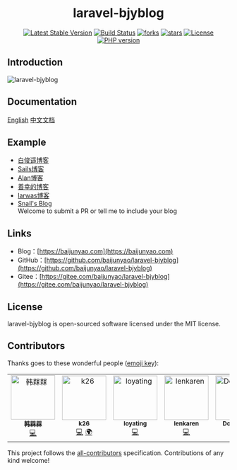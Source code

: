 <h1 align="center">laravel-bjyblog</h1>
<p align="center">
    <a href="https://packagist.org/packages/baijunyao/laravel-bjyblog"><img alt="Latest Stable Version" src="https://img.shields.io/packagist/v/baijunyao/laravel-bjyblog.svg"/></a>
    <a href="https://travis-ci.com/baijunyao/laravel-bjyblog"><img alt="Build Status" src="https://travis-ci.com/baijunyao/laravel-bjyblog.svg?branch=master"/></a>
    <a href="https://github.com/baijunyao/laravel-bjyblog"><img alt="forks" src="https://img.shields.io/github/forks/baijunyao/laravel-bjyblog.svg"/></a>
    <a href="https://github.com/baijunyao/laravel-bjyblog"><img alt="stars" src="https://img.shields.io/github/stars/baijunyao/laravel-bjyblog.svg"/></a>
    <a href="https://github.com/baijunyao/laravel-bjyblog"><img alt="License" src="https://img.shields.io/github/license/baijunyao/laravel-bjyblog.svg"/></a>
    <a href="https://packagist.org/packages/baijunyao/laravel-bjyblog"><img alt="PHP version" src="https://img.shields.io/packagist/php-v/baijunyao/laravel-bjyblog.svg"/></a>
</p>


## Introduction

![laravel-bjyblog](https://baijunyao.com/uploads/article/20171210/5a2d533982e36.jpg)  

## Documentation
[English](https://baijunyao.com/docs/laravel-bjyblog/en) [中文文档](https://baijunyao.com/docs/laravel-bjyblog)  

## Example
- [白俊遥博客](https://baijunyao.com)  
- [Sails博客](https://smile.sails.site)  
- [Alan博客](http://blog.taobaoroom.cn)  
- [善幸的博客](https://lhyong.cn)  
- [larwas博客](https://www.larwas.com)  
- [Snail's Blog](https://www.snail-c.cn)    
Welcome to submit a PR or tell me to include your blog

## Links
- Blog：[https://baijunyao.com](https://baijunyao.com)   
- GitHub：[https://github.com/baijunyao/laravel-bjyblog](https://github.com/baijunyao/laravel-bjyblog)   
- Gitee：[https://gitee.com/baijunyao/laravel-bjyblog](https://gitee.com/baijunyao/laravel-bjyblog)   

## License
laravel-bjyblog is open-sourced software licensed under the MIT license.

## Contributors

Thanks goes to these wonderful people ([emoji key](https://allcontributors.org/docs/en/emoji-key)):

<!-- ALL-CONTRIBUTORS-LIST:START - Do not remove or modify this section -->
<!-- prettier-ignore -->
<table><tr><td align="center"><a href="https://www.hanjiaxin.com"><img src="https://avatars2.githubusercontent.com/u/27951114?v=4" width="100px;" alt="韩槑槑"/><br /><sub><b>韩槑槑</b></sub></a><br /><a href="https://github.com/baijunyao/laravel-bjyblog/commits?author=Han-MeiM" title="Code">💻</a></td><td align="center"><a href="https://github.com/khyoz"><img src="https://avatars1.githubusercontent.com/u/26684951?v=4" width="100px;" alt="k26"/><br /><sub><b>k26</b></sub></a><br /><a href="https://github.com/baijunyao/laravel-bjyblog/commits?author=khyoz" title="Code">💻</a> <a href="#translation-khyoz" title="Translation">🌍</a></td><td align="center"><a href="https://www.loyating.com"><img src="https://avatars1.githubusercontent.com/u/5088390?v=4" width="100px;" alt="loyating"/><br /><sub><b>loyating</b></sub></a><br /><a href="https://github.com/baijunyao/laravel-bjyblog/commits?author=loyating" title="Code">💻</a></td><td align="center"><a href="https://github.com/lenkaren"><img src="https://avatars2.githubusercontent.com/u/10875170?v=4" width="100px;" alt="lenkaren"/><br /><sub><b>lenkaren</b></sub></a><br /><a href="https://github.com/baijunyao/laravel-bjyblog/commits?author=lenkaren" title="Code">💻</a></td><td align="center"><a href="https://github.com/shukunwang"><img src="https://avatars2.githubusercontent.com/u/16896140?v=4" width="100px;" alt="Doraemon"/><br /><sub><b>Doraemon</b></sub></a><br /><a href="https://github.com/baijunyao/laravel-bjyblog/commits?author=shukunwang" title="Code">💻</a> <a href="https://github.com/baijunyao/laravel-bjyblog/issues?q=author%3Ashukunwang" title="Bug reports">🐛</a></td></tr></table>

<!-- ALL-CONTRIBUTORS-LIST:END -->

This project follows the [all-contributors](https://github.com/all-contributors/all-contributors) specification. Contributions of any kind welcome!
